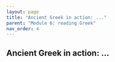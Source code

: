 ```yaml
---
layout: page
title: "Ancient Greek in action: ..."
parent: "Module 6: reading Greek"
nav_order: 4
---
```


## Ancient Greek in action: ...